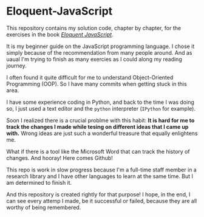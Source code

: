 # Eloquent-JavaScript
This repository contains my solution code, chapter by chapter, for the exercises in the book *[Eloquent JavaScript](https://eloquentjavascript.net/)*.

It is my beginner guide on the JavaScript programming language. 
I chose it simply because of the recommendation from many people around. And as uaual I'm trying to finish as many exercies as I could
along my reading journey.

I often found it quite difficult for me to understand Object-Oriented Programming
(OOP). So I have many commits when getting stuck in this area. 

I have some experience coding in Python, and back to the time I was doing so, I just used a text editor and the `python` interpreter (`IPython` for example).

Soon I realized there is a crucial problme with this habit: **It is hard for me to track the changes I made while tesing on different ideas that I came up with.** Wrong ideas are just such a wonderful treasure that equally enlightens me.

What if there is a tool like the Microsoft Word that can track the history of changes. And hooray! Here comes Github!

This repo is work in slow progress because I'm a full-time staff member in a
research library and I have other languages to learn at the same time. But I am
determined to finish it.  

And this repository is created rightly for that purpose! I hope, in the end, I can see every attemp I made, be it successful or failed, because they are all worthy of being remembered. 
